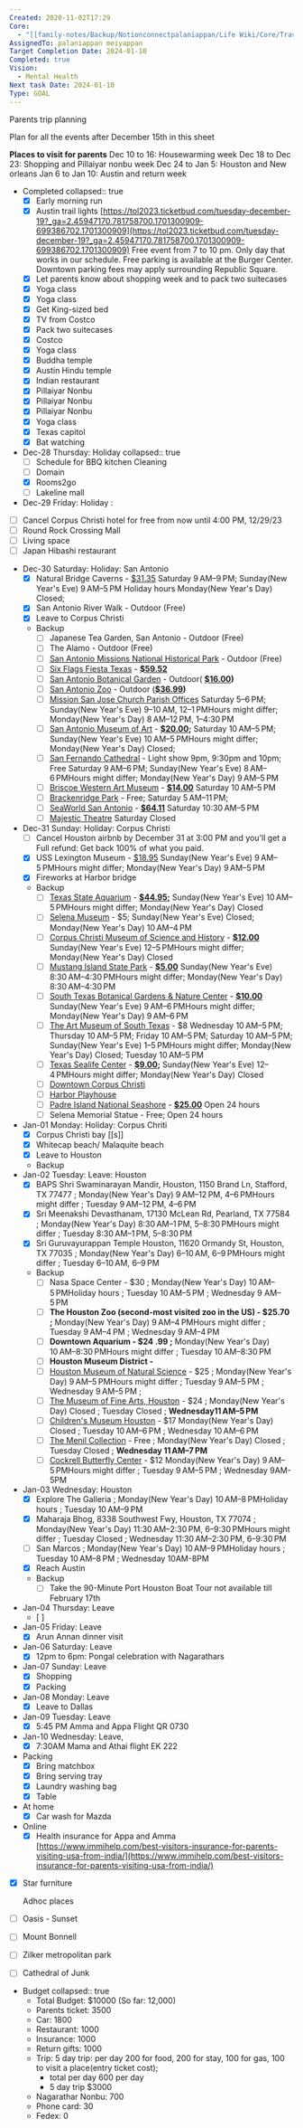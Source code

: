 ```yaml
---
Created: 2020-11-02T17:29
Core:
  - "[[family-notes/Backup/Notionconnectpalaniappan/Life Wiki/Core/Travel|Travel]]"
AssignedTo: palaniappan meiyappan
Target Completion Date: 2024-01-10
Completed: true
Vision:
  - Mental Health
Next task Date: 2024-01-10
Type: GOAL
---
```

Parents trip planning
  
Plan for all the events after December 15th in this sheet
  
**Places to visit for parents**
Dec 10 to 16: Housewarming week
Dec 18 to Dec 23: Shopping and Pillaiyar nonbu week
Dec 24 to Jan 5: Houston and New orleans
Jan 6 to Jan 10: Austin and return week

- Completed
  collapsed:: true
	- [x] Early morning run
	- [x] Austin trail lights [https://tol2023.ticketbud.com/tuesday-december-19?_ga=2.45947170.781758700.1701300909-699386702.1701300909](https://tol2023.ticketbud.com/tuesday-december-19?_ga=2.45947170.781758700.1701300909-699386702.1701300909) Free event from 7 to 10 pm. Only day that works in our schedule. Free parking is available at the Burger Center. Downtown parking fees may apply surrounding Republic Square.
	- [x] Let parents know about shopping week and to pack two suitecases
	- [x] Yoga class
	- [x] Yoga class
	- [x] Get King-sized bed
	- [x] TV from Costco
	- [x] Pack two suitecases
	- [x] Costco
	- [x] Yoga class
	- [x] Buddha temple
	- [x] Austin Hindu temple
	- [x] Indian restaurant
	- [x] Pillaiyar Nonbu
	- [x] Pillaiyar Nonbu
	- [x] Pillaiyar Nonbu
	- [x] Yoga class
	- [x] Texas capitol
	- [x] Bat watching
- Dec-28 Thursday: Holiday
  collapsed:: true
	- [ ] Schedule for BBQ kitchen Cleaning
	- [ ] Domain
	- [x] Rooms2go
	- [ ] Lakeline mall
- Dec-29 Friday: Holiday :
- [ ] Cancel Corpus Christi hotel for free from now until 4:00 PM, 12/29/23
- [ ] Round Rock Crossing Mall
- [ ] Living space
- [ ] Japan Hibashi restaurant
- Dec-30 Saturday: Holiday: San Antonio
	- [x] Natural Bridge Caverns - [$31.35](https://www.google.com/search?sca_esv=594049696&sxsrf=AM9HkKnMthADpb-6u_zuKSXUO6BeSmUCAA:1703701050596&q=Natural+Bridge+Caverns&stick=H4sIAAAAAAAAAONgFuLQz9U3SDMqN1DiBLEMywwrKrUUs5Ot9HPykxNLMvPz4AyrxJKSosRkELN4EauYX2JJaVFijoJTUWZKeqqCc2JZalFeMQBxc0v1UwAAAA&sa=X&ved=2ahUKEwiu17H_nLCDAxU3lGoFHYWbCXkQ2coHegQIcxAB) Saturday 9 AM–9 PM; Sunday(New Year's Eve) 9 AM–5 PM Holiday hours Monday(New Year's Day) Closed;
	- [x] San Antonio River Walk - Outdoor (Free)
	- [x] Leave to Corpus Christi
	- Backup
		- [ ] Japanese Tea Garden, San Antonio - Outdoor (Free)
		- [ ] The Alamo - Outdoor (Free)
		- [ ] [San Antonio Missions National Historical Park](https://www.google.com/search?sca_esv=594049696&sxsrf=AM9HkKnMthADpb-6u_zuKSXUO6BeSmUCAA:1703701050596&q=San+Antonio+Missions+National+Historical+Park&stick=H4sIAAAAAAAAAONgFuLQz9U3SDMqN1DiBLHM0iuLDbUUs5Ot9HPykxNLMvPz4AyrxJKSosRkELN4EatucGKegmNeSX5eZr6Cb2ZxMUhYwQ-sMjFHwSOzuCS_KDMZyAxILMoGADjiqjBqAAAA&sa=X&ved=2ahUKEwiu17H_nLCDAxU3lGoFHYWbCXkQ2coHegQIFBAB) - Outdoor (Free)
		- [ ] [Six Flags Fiesta Texas](https://www.google.com/search?sca_esv=594049696&sxsrf=AM9HkKnMthADpb-6u_zuKSXUO6BeSmUCAA:1703701050596&q=Six+Flags+Fiesta+Texas&stick=H4sIAAAAAAAAAONgFuLQz9U3SDMqN1DiBLGMi3ONirUUs5Ot9HPykxNLMvPz4AyrxJKSosRkELN4EatYcGaFgltOYnqxgltmanFJokJIakViMQDhMSsgUwAAAA&sa=X&ved=2ahUKEwiu17H_nLCDAxU3lGoFHYWbCXkQ2coHegQIexAB) - [**$59.52**](https://www.google.com/search?sca_esv=594049696&sxsrf=AM9HkKnMthADpb-6u_zuKSXUO6BeSmUCAA:1703701050596&q=Six+Flags+Fiesta+Texas&stick=H4sIAAAAAAAAAONgFuLQz9U3SDMqN1DiBLGMi3ONirUUs5Ot9HPykxNLMvPz4AyrxJKSosRkELN4EatYcGaFgltOYnqxgltmanFJokJIakViMQDhMSsgUwAAAA&sa=X&ved=2ahUKEwiu17H_nLCDAxU3lGoFHYWbCXkQ2coHegQIexAB)
		- [ ] [San Antonio Botanical Garden](https://www.google.com/search?sca_esv=594049696&sxsrf=AM9HkKnMthADpb-6u_zuKSXUO6BeSmUCAA:1703701050596&q=San+Antonio+Botanical+Garden&stick=H4sIAAAAAAAAAONgFuLQz9U3SDMqN1DiArGMTOPN8tK1FLOTrfRz8pMTSzLz8-AMq8SSkqLEZBCzeBGrTHBinoJjXkl-Xma-glN-SWJeZnJijoJ7YlFKah4AhKSi0VoAAAA&sa=X&ved=2ahUKEwiu17H_nLCDAxU3lGoFHYWbCXkQ2coHegQIehAB) - Outdoor( [**$16.00**](https://www.google.com/search?sca_esv=594049696&sxsrf=AM9HkKnMthADpb-6u_zuKSXUO6BeSmUCAA:1703701050596&q=San+Antonio+Botanical+Garden&stick=H4sIAAAAAAAAAONgFuLQz9U3SDMqN1DiArGMTOPN8tK1FLOTrfRz8pMTSzLz8-AMq8SSkqLEZBCzeBGrTHBinoJjXkl-Xma-glN-SWJeZnJijoJ7YlFKah4AhKSi0VoAAAA&sa=X&ved=2ahUKEwiu17H_nLCDAxU3lGoFHYWbCXkQ2coHegQIehAB)**)**
		- [ ] [San Antonio Zoo](https://www.google.com/search?sca_esv=594049696&sxsrf=AM9HkKnMthADpb-6u_zuKSXUO6BeSmUCAA:1703701050596&q=San+Antonio+Zoo&stick=H4sIAAAAAAAAAONgFuLQz9U3SDMqN1DiArGMzLMsTVO0FLOTrfRz8pMTSzLz8-AMq8SSkqLEZBCzeBErf3BinoJjXkl-Xma-QlR-PgASWy_YTQAAAA&sa=X&ved=2ahUKEwiu17H_nLCDAxU3lGoFHYWbCXkQ2coHegQIeBAB) - Outdoor ([**$36.99**](https://www.google.com/search?sca_esv=594049696&sxsrf=AM9HkKnMthADpb-6u_zuKSXUO6BeSmUCAA:1703701050596&q=San+Antonio+Zoo&stick=H4sIAAAAAAAAAONgFuLQz9U3SDMqN1DiArGMzLMsTVO0FLOTrfRz8pMTSzLz8-AMq8SSkqLEZBCzeBErf3BinoJjXkl-Xma-QlR-PgASWy_YTQAAAA&sa=X&ved=2ahUKEwiu17H_nLCDAxU3lGoFHYWbCXkQ2coHegQIeBAB)**)**
		- [ ] [Mission San Jose Church Parish Offices](https://www.google.com/search?sca_esv=594049696&sxsrf=AM9HkKnMthADpb-6u_zuKSXUO6BeSmUCAA:1703701050596&q=Mission+San+Jose+Church+Parish+Offices&stick=H4sIAAAAAAAAAONgFuLQz9U3SDMqN1Di0U_XNyw0y0rOMbGw0FLMTrbSz8lPTizJzM-DM6wSS0qKEpNBzOJFrGq-mcXFQKZCcGKegld-caqCc0ZpUXKGQkBiUWZxhoJ_WlpmcmoxAHtbYK1mAAAA&sa=X&ved=2ahUKEwiu17H_nLCDAxU3lGoFHYWbCXkQ2coHegQIeRAB) Saturday 5–6 PM; Sunday(New Year's Eve) 9–10 AM, 12–1 PMHours might differ; Monday(New Year's Day) 8 AM–12 PM, 1–4:30 PM
		- [ ] [San Antonio Museum of Art](https://www.google.com/search?sca_esv=594049696&sxsrf=AM9HkKnMthADpb-6u_zuKSXUO6BeSmUCAA:1703701050596&q=San+Antonio+Museum+of+Art&stick=H4sIAAAAAAAAAONgFuLQz9U3SDMqN1DiArFM0kzN4iu1FLOTrfRz8pMTSzLz8-AMq8SSkqLEZBCzeBGrZHBinoJjXkl-Xma-gm9pcWpprkJ-moJjUQkAxpwKPFcAAAA&sa=X&ved=2ahUKEwiu17H_nLCDAxU3lGoFHYWbCXkQ2coHegQIdxAB) - [**$20.00**](https://www.google.com/search?sca_esv=594049696&sxsrf=AM9HkKnMthADpb-6u_zuKSXUO6BeSmUCAA:1703701050596&q=San+Antonio+Museum+of+Art&stick=H4sIAAAAAAAAAONgFuLQz9U3SDMqN1DiArFM0kzN4iu1FLOTrfRz8pMTSzLz8-AMq8SSkqLEZBCzeBGrZHBinoJjXkl-Xma-gm9pcWpprkJ-moJjUQkAxpwKPFcAAAA&sa=X&ved=2ahUKEwiu17H_nLCDAxU3lGoFHYWbCXkQ2coHegQIdxAB)**;** Saturday 10 AM–5 PM; Sunday(New Year's Eve) 10 AM–5 PMHours might differ; Monday(New Year's Day) Closed;
		- [ ] [San Fernando Cathedral](https://www.google.com/search?sca_esv=594049696&sxsrf=AM9HkKnMthADpb-6u_zuKSXUO6BeSmUCAA:1703701050596&q=San+Fernando+Cathedral&stick=H4sIAAAAAAAAAONgFuLQz9U3SDMqN1DiBLGS07OrzLQUs5Ot9HPykxNLMvPz4AyrxJKSosRkELN4EatYcGKegltqUV5iXkq-gnNiSUZqSlFiDgDUbdR4UwAAAA&sa=X&ved=2ahUKEwiu17H_nLCDAxU3lGoFHYWbCXkQ2coHegQIcRAB) - Light show 9pm, 9:30pm and 10pm; Free Saturday 9 AM–6 PM; Sunday(New Year's Eve) 8 AM–6 PMHours might differ; Monday(New Year's Day) 9 AM–5 PM
		- [ ] [Briscoe Western Art Museum](https://www.google.com/search?sca_esv=594049696&sxsrf=AM9HkKnMthADpb-6u_zuKSXUO6BeSmUCAA:1703701050596&q=Briscoe+Western+Art+Museum&stick=H4sIAAAAAAAAAONgFuLQz9U3SDMqN1Di1k_XNyzLi69KzrXUUsxOttLPyU9OLMnMz4MzrBJLSooSk0HM4kWsUk5FmcXJ-akK4anFJalFeQqORSUKvqXFqaW5AGTtWvBZAAAA&sa=X&ved=2ahUKEwiu17H_nLCDAxU3lGoFHYWbCXkQ2coHegQIchAB) - [**$14.00**](https://www.google.com/search?sca_esv=594049696&sxsrf=AM9HkKnMthADpb-6u_zuKSXUO6BeSmUCAA:1703701050596&q=Briscoe+Western+Art+Museum&stick=H4sIAAAAAAAAAONgFuLQz9U3SDMqN1Di1k_XNyzLi69KzrXUUsxOttLPyU9OLMnMz4MzrBJLSooSk0HM4kWsUk5FmcXJ-akK4anFJalFeQqORSUKvqXFqaW5AGTtWvBZAAAA&sa=X&ved=2ahUKEwiu17H_nLCDAxU3lGoFHYWbCXkQ2coHegQIchAB) Saturday 10 AM–5 PM
		- [ ] [Brackenridge Park](https://www.google.com/search?sca_esv=594049696&sxsrf=AM9HkKnMthADpb-6u_zuKSXUO6BeSmUCAA:1703701050596&q=Brackenridge+Park&stick=H4sIAAAAAAAAAONgFuLQz9U3SDMqN1DiArEsy4yySoy0FLOTrfRz8pMTSzLz8-AMq8SSkqLEZBCzeBGroBOQnZ2aV5SZkp6qEJBYlA0AuSTKpU8AAAA&sa=X&ved=2ahUKEwiu17H_nLCDAxU3lGoFHYWbCXkQ2coHegQIdhAB) - Free; Saturday 5 AM–11 PM;
		- [ ] [SeaWorld San Antonio](https://www.google.com/search?sca_esv=594049696&sxsrf=AM9HkKnMthADpb-6u_zuKSXUO6BeSmUCAA:1703701050596&q=SeaWorld+San+Antonio&stick=H4sIAAAAAAAAAONgFuLQz9U3SDMqN1DiBLGSzY2zLbQUs5Ot9HPykxNLMvPz4AyrxJKSosRkELN4EatIcGpieH5RTopCcGKegmNeSX5eZj4AXVfZTVEAAAA&sa=X&ved=2ahUKEwiu17H_nLCDAxU3lGoFHYWbCXkQ2coHegQIdRAB) - [**$64.11**](https://www.google.com/search?sca_esv=594049696&sxsrf=AM9HkKnMthADpb-6u_zuKSXUO6BeSmUCAA:1703701050596&q=SeaWorld+San+Antonio&stick=H4sIAAAAAAAAAONgFuLQz9U3SDMqN1DiBLGSzY2zLbQUs5Ot9HPykxNLMvPz4AyrxJKSosRkELN4EatIcGpieH5RTopCcGKegmNeSX5eZj4AXVfZTVEAAAA&sa=X&ved=2ahUKEwiu17H_nLCDAxU3lGoFHYWbCXkQ2coHegQIdRAB) Saturday 10:30 AM–5 PM
		- [ ] [Majestic Theatre](https://www.google.com/search?sca_esv=594049696&sxsrf=AM9HkKnMthADpb-6u_zuKSXUO6BeSmUCAA:1703701050596&q=Majestic+Theatre&stick=H4sIAAAAAAAAAONgFuLQz9U3SDMqN1DiArGMk82TC7O1FLOTrfRz8pMTSzLz8-AMq8SSkqLEZBCzeBGrgG9iVmpxSWayQkhGamJJUSoAavhPD04AAAA&sa=X&ved=2ahUKEwiu17H_nLCDAxU3lGoFHYWbCXkQ2coHegQIdBAB) Saturday Closed
- Dec-31 Sunday: Holiday: Corpus Christi
	- [ ] Cancel Houston airbnb by December 31 at 3:00 PM and you'll get a Full refund: Get back 100% of what you paid.
	- [x] USS Lexington Museum - [$18.95](https://www.google.com/search?sca_esv=594049696&sxsrf=AM9HkKlzXzIoy7pRR-_c1X6fnvzjhiGULQ:1703703266435&q=USS+Lexington&stick=H4sIAAAAAAAAAONgFuLUz9U3MDTOM8hTgjCTk8uztRSzk630c_KTE0sy8_PgDKvEkpKixGQQs3gRK29ocLCCT2pFZl56SX4eANeZVdpLAAAA&sa=X&ved=2ahUKEwj8iv6fpbCDAxVplGoFHW-qCToQ2coHegQIExAB) Sunday(New Year's Eve) 9 AM–5 PMHours might differ; Monday(New Year's Day) 9 AM–5 PM
	- [x] Fireworks at Harbor bridge
	- Backup
		- [ ] [Texas State Aquarium](https://www.google.com/search?sca_esv=594049696&sxsrf=AM9HkKlzXzIoy7pRR-_c1X6fnvzjhiGULQ:1703703266435&q=Texas+State+Aquarium&stick=H4sIAAAAAAAAAONgFuLUz9U3MDTOM8hT4gIxjcyzDfOytRSzk630c_KTE0sy8_PgDKvEkpKixGQQs3gRq0hIakVisUJwSWJJqoJjYWliUWZpLgBu4QIzUwAAAA&sa=X&ved=2ahUKEwj8iv6fpbCDAxVplGoFHW-qCToQ2coHegQIERAB) - [**$44.95**](https://www.google.com/search?sca_esv=594049696&sxsrf=AM9HkKlzXzIoy7pRR-_c1X6fnvzjhiGULQ:1703703266435&q=Texas+State+Aquarium&stick=H4sIAAAAAAAAAONgFuLUz9U3MDTOM8hT4gIxjcyzDfOytRSzk630c_KTE0sy8_PgDKvEkpKixGQQs3gRq0hIakVisUJwSWJJqoJjYWliUWZpLgBu4QIzUwAAAA&sa=X&ved=2ahUKEwj8iv6fpbCDAxVplGoFHW-qCToQ2coHegQIERAB)**;** Sunday(New Year's Eve) 10 AM–5 PMHours might differ; Monday(New Year's Day) Closed
		- [ ] [Selena Museum](https://www.google.com/search?sca_esv=594049696&sxsrf=AM9HkKlzXzIoy7pRR-_c1X6fnvzjhiGULQ:1703703266435&q=Selena+Museum&stick=H4sIAAAAAAAAAONgFuLUz9U3MDTOM8hT4tZP1zcsSS4rsyiz0FLMTrbSz8lPTizJzM-DM6wSS0qKEpNBzOJFrLzBqTmpeYkKvqXFqaW5AAgTeqJNAAAA&sa=X&ved=2ahUKEwj8iv6fpbCDAxVplGoFHW-qCToQ2coHegQIEhAB) - $5; Sunday(New Year's Eve) Closed; Monday(New Year's Day) 10 AM–4 PM
		- [ ] [Corpus Christi Museum of Science and History](https://www.google.com/search?sca_esv=594049696&sxsrf=AM9HkKlzXzIoy7pRR-_c1X6fnvzjhiGULQ:1703703266435&q=Corpus+Christi+Museum+of+Science+and+History&stick=H4sIAAAAAAAAAONgFuLUz9U3MDTOM8hT4gYzDU3zyuLTtBSzk630c_KTE0sy8_PgDKvEkpKixGQQs3gRq45zflFBabGCc0ZRZnFJpoJvaXFqaa5CfppCcHJmal5yqkJiXoqCB1Auv6gSAFqpCsNsAAAA&sa=X&ved=2ahUKEwj8iv6fpbCDAxVplGoFHW-qCToQ2coHegUIggEQAQ) - [**$12.00**](https://www.google.com/search?sca_esv=594049696&sxsrf=AM9HkKlzXzIoy7pRR-_c1X6fnvzjhiGULQ:1703703266435&q=Corpus+Christi+Museum+of+Science+and+History&stick=H4sIAAAAAAAAAONgFuLUz9U3MDTOM8hT4gYzDU3zyuLTtBSzk630c_KTE0sy8_PgDKvEkpKixGQQs3gRq45zflFBabGCc0ZRZnFJpoJvaXFqaa5CfppCcHJmal5yqkJiXoqCB1Auv6gSAFqpCsNsAAAA&sa=X&ved=2ahUKEwj8iv6fpbCDAxVplGoFHW-qCToQ2coHegUIggEQAQ) Sunday(New Year's Eve) 12–5 PMHours might differ; Monday(New Year's Day) Closed
		- [ ] [Mustang Island State Park](https://www.google.com/search?sca_esv=594049696&sxsrf=AM9HkKlzXzIoy7pRR-_c1X6fnvzjhiGULQ:1703703266435&q=Mustang+Island+State+Park&stick=H4sIAAAAAAAAAONgFuLUz9U3MDTOM8hT4gIxjYqSinJytRSzk630c_KTE0sy8_PgDKvEkpKixGQQs3gRq6RvaXFJYl66gmdxTmJeikJwSWJJqkJAYlE2ALr3BuNYAAAA&sa=X&ved=2ahUKEwj8iv6fpbCDAxVplGoFHW-qCToQ2coHegUIgQEQAQ) - [**$5.00**](https://www.google.com/search?sca_esv=594049696&sxsrf=AM9HkKlzXzIoy7pRR-_c1X6fnvzjhiGULQ:1703703266435&q=Mustang+Island+State+Park&stick=H4sIAAAAAAAAAONgFuLUz9U3MDTOM8hT4gIxjYqSinJytRSzk630c_KTE0sy8_PgDKvEkpKixGQQs3gRq6RvaXFJYl66gmdxTmJeikJwSWJJqkJAYlE2ALr3BuNYAAAA&sa=X&ved=2ahUKEwj8iv6fpbCDAxVplGoFHW-qCToQ2coHegUIgQEQAQ) Sunday(New Year's Eve) 8:30 AM–4:30 PMHours might differ; Monday(New Year's Day) 8:30 AM–4:30 PM
		- [ ] [South Texas Botanical Gardens & Nature Center](https://www.google.com/search?sca_esv=594049696&sxsrf=AM9HkKlzXzIoy7pRR-_c1X6fnvzjhiGULQ:1703703266435&q=South+Texas+Botanical+Gardens+%26+Nature+Center&stick=H4sIAAAAAAAAAONgFuLUz9U3MDTOM8hTAjPTk7OL87QUs5Ot9HPykxNLMvPz4AyrxJKSosRkELN4EatucH5pSYZCSGpFYrGCU35JYl5mcmKOgntiUUpqXrGCmoJfYklpUaqCc2peSWoRAIkz_1trAAAA&sa=X&ved=2ahUKEwj8iv6fpbCDAxVplGoFHW-qCToQ2coHegQIehAB) - [**$10.00**](https://www.google.com/search?sca_esv=594049696&sxsrf=AM9HkKlzXzIoy7pRR-_c1X6fnvzjhiGULQ:1703703266435&q=South+Texas+Botanical+Gardens+%26+Nature+Center&stick=H4sIAAAAAAAAAONgFuLUz9U3MDTOM8hTAjPTk7OL87QUs5Ot9HPykxNLMvPz4AyrxJKSosRkELN4EatucH5pSYZCSGpFYrGCU35JYl5mcmKOgntiUUpqXrGCmoJfYklpUaqCc2peSWoRAIkz_1trAAAA&sa=X&ved=2ahUKEwj8iv6fpbCDAxVplGoFHW-qCToQ2coHegQIehAB) Sunday(New Year's Eve) 9 AM–6 PMHours might differ; Monday(New Year's Day) 9 AM–6 PM
		- [ ] [The Art Museum of South Texas](https://www.google.com/search?sca_esv=594049696&sxsrf=AM9HkKlzXzIoy7pRR-_c1X6fnvzjhiGULQ:1703703266435&q=The+Art+Museum+of+South+Texas&stick=H4sIAAAAAAAAAONgFuLUz9U3MDTOM8hT4tZP1zcsSUkqsjQz0FLMTrbSz8lPTizJzM-DM6wSS0qKEpNBzOJFrLIhGakKjkUlCr6lxamluQr5aQrB-aUlGQohqRWJxQDBDaIkXQAAAA&sa=X&ved=2ahUKEwj8iv6fpbCDAxVplGoFHW-qCToQ2coHegQIdxAB) - $8 Wednesday 10 AM–5 PM; Thursday 10 AM–5 PM; Friday 10 AM–5 PM; Saturday 10 AM–5 PM; Sunday(New Year's Eve) 1–5 PMHours might differ; Monday(New Year's Day) Closed; Tuesday 10 AM–5 PM
		- [ ] [Texas Sealife Center](https://www.google.com/search?sca_esv=594049696&sxsrf=AM9HkKlzXzIoy7pRR-_c1X6fnvzjhiGULQ:1703703266435&q=Texas+Sealife+Center&stick=H4sIAAAAAAAAAONgFuLUz9U3MDTOM8hT4tVP1zc0TLKIL8rNjc_TUsxOttLPyU9OLMnMz4MzrBJLSooSk0HM4kWsIiGpFYnFCsGpiTmZaakKzql5JalFAEhCzHpWAAAA&sa=X&ved=2ahUKEwj8iv6fpbCDAxVplGoFHW-qCToQ2coHegQIexAB) - [**$9.00**](https://www.google.com/search?sca_esv=594049696&sxsrf=AM9HkKlzXzIoy7pRR-_c1X6fnvzjhiGULQ:1703703266435&q=Texas+Sealife+Center&stick=H4sIAAAAAAAAAONgFuLUz9U3MDTOM8hT4tVP1zc0TLKIL8rNjc_TUsxOttLPyU9OLMnMz4MzrBJLSooSk0HM4kWsIiGpFYnFCsGpiTmZaakKzql5JalFAEhCzHpWAAAA&sa=X&ved=2ahUKEwj8iv6fpbCDAxVplGoFHW-qCToQ2coHegQIexAB)**;** Sunday(New Year's Eve) 12–4 PMHours might differ; Monday(New Year's Day) Closed
		- [ ] [Downtown Corpus Christi](https://www.google.com/search?sca_esv=594049696&sxsrf=AM9HkKlzXzIoy7pRR-_c1X6fnvzjhiGULQ:1703703266435&q=Downtown+Corpus+Christi&stick=H4sIAAAAAAAAAONgFuLUz9U3MDTOM8hT4tZP1zcsSc8oNDAq01LMTrbSz8lPTizJzM-DM6wSS0qKEpNBzOJFrOIu-eV5JUCs4JxfVFBarOCcUZRZXJIJALgM8zxXAAAA&sa=X&ved=2ahUKEwj8iv6fpbCDAxVplGoFHW-qCToQ2coHegQIeBAB)
		- [ ] [Harbor Playhouse](https://www.google.com/search?sca_esv=594049696&sxsrf=AM9HkKlzXzIoy7pRR-_c1X6fnvzjhiGULQ:1703703266435&q=Harbor+Playhouse&stick=H4sIAAAAAAAAAONgFuLUz9U3MDTOM8hT4gIxsy0t45OytRSzk630c_KTE0sy8_PgDKvEkpKixGQQs3gRq4BHYlFSfpFCQE5iZUZ-aXEqAHVNcwpPAAAA&sa=X&ved=2ahUKEwj8iv6fpbCDAxVplGoFHW-qCToQ2coHegQIdhAB)
		- [ ] [Padre Island National Seashore](https://www.google.com/search?sca_esv=594049696&sxsrf=AM9HkKlzXzIoy7pRR-_c1X6fnvzjhiGULQ:1703703266435&q=Padre+Island+National+Seashore&stick=H4sIAAAAAAAAAONgFuLUz9U3MDTOM8hT4gAx03NSjLQUs5Ot9HPykxNLMvPz4AyrxJKSosRkELN4EatcQGJKUaqCZ3FOYl6Kgh9YRWKOQnBqYnFGflEqAHhEkjxbAAAA&sa=X&ved=2ahUKEwj8iv6fpbCDAxVplGoFHW-qCToQ2coHegQIeRAB) - [**$25.00**](https://www.google.com/search?sca_esv=594049696&sxsrf=AM9HkKlzXzIoy7pRR-_c1X6fnvzjhiGULQ:1703703266435&q=Padre+Island+National+Seashore&stick=H4sIAAAAAAAAAONgFuLUz9U3MDTOM8hT4gAx03NSjLQUs5Ot9HPykxNLMvPz4AyrxJKSosRkELN4EatcQGJKUaqCZ3FOYl6Kgh9YRWKOQnBqYnFGflEqAHhEkjxbAAAA&sa=X&ved=2ahUKEwj8iv6fpbCDAxVplGoFHW-qCToQ2coHegQIeRAB) Open 24 hours
		- [ ] Selena Memorial Statue - Free; Open 24 hours
- Jan-01 Monday: Holiday: Corpus Chriti
	- [x] Corpus Christi bay [[s]]
	- [x] Whitecap beach/ Malaquite beach
	- [x] Leave to Houston
	- Backup
- Jan-02 Tuesday: Leave: Houston
	- [x] BAPS Shri Swaminarayan Mandir, Houston, 1150 Brand Ln, Stafford, TX 77477 ; Monday(New Year's Day) 9 AM–12 PM, 4–6 PMHours might differ ; Tuesday 9 AM–12 PM, 4–6 PM
	- [x] Sri Meenakshi Devasthanam, 17130 McLean Rd, Pearland, TX 77584 ; Monday(New Year's Day) 8:30 AM–1 PM, 5–8:30 PMHours might differ ; Tuesday 8:30 AM–1 PM, 5–8:30 PM
	- [x] Sri Guruvayurappan Temple Houston, 11620 Ormandy St, Houston, TX 77035 ; Monday(New Year's Day) 6–10 AM, 6–9 PMHours might differ ; Tuesday 6–10 AM, 6–9 PM
	- Backup
		- [ ] Nasa Space Center - $30 ; Monday(New Year's Day) 10 AM–5 PMHoliday hours ; Tuesday 10 AM–5 PM ; Wednesday 9 AM–5 PM
		- [ ] **The Houston Zoo (second-most visited zoo in the US) - $25.70 ;** Monday(New Year's Day) 9 AM–4 PMHours might differ ; Tuesday 9 AM–4 PM ; Wednesday 9 AM–4 PM
		- [ ] **Downtown Aquarium - $24 .99 ;** Monday(New Year's Day) 10 AM–8:30 PMHours might differ ; Tuesday 10 AM–8:30 PM
		- [ ] **Houston Museum District -**
		- [ ] [Houston Museum of Natural Science](https://www.google.com/search?sca_esv=594049696&sxsrf=AM9HkKkjnz5ZDCTnezMBfsua5vANnZ7J3g:1703718445725&q=Houston+Museum+of+Natural+Science&stick=H4sIAAAAAAAAAONgFuLQz9U3MM4xylPiBLEsy7IyDLQUs5Ot9HPykxNLMvPz4AyrxJKSosRkELN4EauiR35pcUl-noJvaXFqaa5CfpqCX2JJaVFijkJwcmZqXnIqAK2Wn4xeAAAA&sa=X&ved=2ahUKEwjwtYTm3bCDAxWiODQIHW3bB4QQ2coHegQIKRAB) - $25 ; Monday(New Year's Day) 9 AM–5 PMHours might differ ; Tuesday 9 AM–5 PM ; Wednesday 9 AM–5 PM ;
		- [ ] [The Museum of Fine Arts, Houston](https://www.google.com/search?sca_esv=594049696&sxsrf=AM9HkKkjnz5ZDCTnezMBfsua5vANnZ7J3g:1703718445725&q=The+Museum+of+Fine+Arts,+Houston&stick=H4sIAAAAAAAAAONgFuLQz9U3MM4xylPiBLGS06pKkrQUs5Ot9HPykxNLMvPz4AyrxJKSosRkELN4EatCSEaqgm9pcWpprkJ-moJbZl6qgmNRSbGOgkd-aXFJfh4AHcE1DF0AAAA&sa=X&ved=2ahUKEwjwtYTm3bCDAxWiODQIHW3bB4QQ2coHegUIggEQAQ) - $24 ; Monday(New Year's Day) Closed ; Tuesday Closed ; **Wednesday11 AM–5 PM**
		- [ ] [Children's Museum Houston](https://www.google.com/search?sca_esv=594049696&sxsrf=AM9HkKkjnz5ZDCTnezMBfsua5vANnZ7J3g:1703718445725&q=Children%27s+Museum+Houston&stick=H4sIAAAAAAAAAONgFuLQz9U3MM4xylPiArOSLS0yzLQUs5Ot9HPykxNLMvPz4AyrxJKSosRkELN4Eaukc0ZmTkpRap56sYJvaXFqaa6CR35pcUl-HgDRMGIzVwAAAA&sa=X&ved=2ahUKEwjwtYTm3bCDAxWiODQIHW3bB4QQ2coHegQIfhAB) - $17 Monday(New Year's Day) Closed ; Tuesday 10 AM–6 PM ; Wednesday 10 AM–6 PM
		- [ ] [The Menil Collection](https://www.google.com/search?sca_esv=594049696&sxsrf=AM9HkKkjnz5ZDCTnezMBfsua5vANnZ7J3g:1703718445725&q=The+Menil+Collection&stick=H4sIAAAAAAAAAONgFuLQz9U3MM4xylPiBLHMcpOKjbQUs5Ot9HPykxNLMvPz4AyrxJKSosRkELN4EatISEaqgm9qXmaOgnN-Tk4qWBwAcaX3I1EAAAA&sa=X&ved=2ahUKEwjwtYTm3bCDAxWiODQIHW3bB4QQ2coHegQIfRAB) - Free ; Monday(New Year's Day) Closed ; Tuesday Closed ; **Wednesday 11 AM–7 PM**
		- [ ] [Cockrell Butterfly Center](https://www.google.com/search?sca_esv=594049696&sxsrf=AM9HkKkjnz5ZDCTnezMBfsua5vANnZ7J3g:1703718445725&q=Cockrell+Butterfly+Center&stick=H4sIAAAAAAAAAONgFuLQz9U3MM4xylPi1U_XNzTMMEs3M6owNNdSzE620s_JT04syczPgzOsEktKihKTQcziRaySzvnJ2UWpOTkKTqUlJalFaTmVCs6peUAWAG6Aqu5aAAAA&sa=X&ved=2ahUKEwjwtYTm3bCDAxWiODQIHW3bB4QQ2coHegQIexAB) - $12 Monday(New Year's Day) 9 AM–5 PMHours might differ ; Tuesday 9 AM–5 PM ; Wednesday 9AM-5PM
- Jan-03 Wednesday: Houston
	- [x] Explore The Galleria ; Monday(New Year's Day) 10 AM–8 PMHoliday hours ; Tuesday 10 AM–9 PM
	- [x] Maharaja Bhog, 8338 Southwest Fwy, Houston, TX 77074 ; Monday(New Year's Day) 11:30 AM–2:30 PM, 6–9:30 PMHours might differ ; Tuesday Closed ; Wednesday 11:30 AM–2:30 PM, 6–9:30 PM
	- [ ] San Marcos ; Monday(New Year's Day) 10 AM–9 PMHoliday hours ; Tuesday 10 AM–8 PM ; Wednesday 10AM-8PM
	- [x] Reach Austin
	- Backup
		- [ ] Take the 90-Minute Port Houston Boat Tour not available till February 17th
- Jan-04 Thursday: Leave
	- [ ]
- Jan-05 Friday: Leave
	- [x] Arun Annan dinner visit
- Jan-06 Saturday: Leave
	- [x] 12pm to 6pm: Pongal celebration with Nagarathars
- Jan-07 Sunday: Leave
	- [x] Shopping
	- [x] Packing
- Jan-08 Monday: Leave
	- [x] Leave to Dallas
- Jan-09 Tuesday: Leave
	- [x] 5:45 PM Amma and Appa Flight QR 0730
- Jan-10 Wednesday: Leave,
	- [x] 7:30AM Mama and Athai flight EK 222
- Packing
	- [x] Bring matchbox
	- [x] Bring serving tray
	- [x] Laundry washing bag
	- [x] Table
- At home
	- [x] Car wash for Mazda
- Online
	- [x] Health insurance for Appa and Amma [https://www.immihelp.com/best-visitors-insurance-for-parents-visiting-usa-from-india/](https://www.immihelp.com/best-visitors-insurance-for-parents-visiting-usa-from-india/)
- [x] Star furniture
  
  
  Adhoc places
- [ ] Oasis - Sunset
- [ ] Mount Bonnell
- [ ] Zilker metropolitan park
- [ ] Cathedral of Junk
- Budget
  collapsed:: true
	- Total Budget: $10000 (So far: 12,000)
	- Parents ticket: 3500
	- Car: 1800
	- Restaurant: 1000
	- Insurance: 1000
	- Return gifts: 1000
	- Trip: 5 day trip: per day 200 for food, 200 for stay, 100 for gas, 100 to visit a place(entry ticket cost);
		- total per day 600 per day
		- 5 day trip $3000
	- Nagarathar Nonbu: 700
	- Phone card: 30
	- Fedex: 0